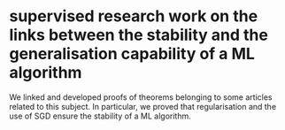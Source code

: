 # supervised research work on the links between the stability and the generalisation capability of a ML algorithm

We linked and developed proofs of theorems belonging to some articles related to this subject.
In particular, we proved that regularisation and the use of SGD ensure the stability of a ML algorithm.  
